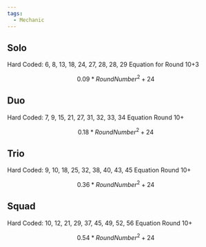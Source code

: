 ```yaml
---
tags:
  - Mechanic
---
```

## Solo
 Hard Coded: 6, 8, 13, 18, 24, 27, 28, 28, 29
 Equation for Round 10+3
 
$$
0.09 *Round Number^2 +24 
$$
## Duo
 Hard Coded: 7, 9, 15, 21, 27, 31, 32, 33, 34
 Equation Round 10+

$$
0.18 *Round Number^2 +24 
$$
## Trio
  Hard Coded: 9, 10, 18, 25, 32, 38, 40, 43, 45
  Equation Round 10+
  
 $$
0.36 * Round Number^2 +24 
$$
## Squad
  Hard Coded: 10, 12, 21, 29, 37, 45, 49, 52, 56
  Equation Round 10+
  
  $$
0.54 * Round Number^2 +24 
$$
